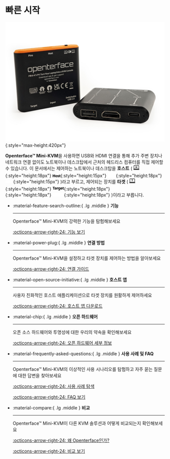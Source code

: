 # 빠른 시작

![basic-two-angled](images/product/basic-two-angled.jpg){:style="max-height:420px"}

**Openterface™ Mini-KVM**을 사용하면 USB와 HDMI 연결을 통해 추가 주변 장치나 네트워크 연결 없이도 노트북이나 데스크탑에서 근처의 헤드리스 컴퓨터를 직접 제어할 수 있습니다. 이 문서에서는 제어하는 노트북이나 데스크탑을 **호스트** ( ![host-computer](images/shell-icons/host-computer.svg#only-light){:style="height:18px"} ![Host](images/shell-icons/host.svg#only-light){:style="height:15px"} ![host-computer](images/shell-icons/host-computer_1.svg#only-dark){:style="height:18px"} ![Host](images/shell-icons/host_1.svg#only-dark){:style="height:15px"} )라고 부르고, 제어되는 장치를 **타겟** ( ![target-computer](images/shell-icons/target-computer.svg#only-light){:style="height:18px"} ![Target](images/shell-icons/target.svg#only-light){:style="height:18px"} ![target-computer](images/shell-icons/target-computer_1.svg#only-dark){:style="height:18px"} ![Target](images/shell-icons/target_1.svg#only-dark){:style="height:18px"} )이라고 부릅니다.

<div class="grid cards" markdown>

-   :material-feature-search-outline:{ .lg .middle } __기능__

    ---

    Openterface™ Mini-KVM의 강력한 기능을 탐험해보세요

    [:octicons-arrow-right-24: 기능 보기](/features)

-   :material-power-plug:{ .lg .middle } __연결 방법__

    ---

    Openterface™ Mini-KVM을 설정하고 타겟 장치를 제어하는 방법을 알아보세요

    [:octicons-arrow-right-24: 연결 가이드](/how-to-connect)

-   :material-open-source-initiative:{ .lg .middle } __호스트 앱__

    ---

    사용자 친화적인 호스트 애플리케이션으로 타겟 장치를 원활하게 제어하세요

    [:octicons-arrow-right-24: 호스트 앱 다운로드](/app)

-   :material-chip:{ .lg .middle } __오픈 하드웨어__

    ---

    오픈 소스 하드웨어와 투명성에 대한 우리의 약속을 확인해보세요

    [:octicons-arrow-right-24: 오픈 하드웨어 세부 정보](/open-hardware)

-   :material-frequently-asked-questions:{ .lg .middle } __사용 사례 및 FAQ__

    ---

    Openterface™ Mini-KVM의 이상적인 사용 시나리오를 탐험하고 자주 묻는 질문에 대한 답변을 찾아보세요

    [:octicons-arrow-right-24: 사용 사례 탐색](/use-cases)
    
    [:octicons-arrow-right-24: FAQ 보기](/faq)

-   :material-compare:{ .lg .middle } __비교__

    ---

    Openterface™ Mini-KVM이 다른 KVM 솔루션과 어떻게 비교되는지 확인해보세요

    [:octicons-arrow-right-24: 왜 Openterface인가?](/why-openterface)

    [:octicons-arrow-right-24: 비교 보기](/comparison)

</div>